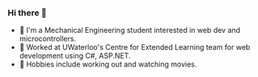 ### Hi there 👋
- 🙂 I'm a Mechanical Engineering student interested in web dev and microcontrollers.
- 🌱 Worked at UWaterloo's Centre for Extended Learning team for web development using C#, ASP.NET.
- 🏓 Hobbies include working out and watching movies.
<!--
**douglashuangg/douglashuangg** is a ✨ _special_ ✨ repository because its `README.md` (this file) appears on your GitHub profile.

Here are some ideas to get you started:

- 🔭 I’m currently working on ...
- 🌱 I’m currently learning ...
- 👯 I’m looking to collaborate on ...
- 🤔 I’m looking for help with ...
- 💬 Ask me about ...
- 📫 How to reach me: ...
- 😄 Pronouns: ...
- ⚡ Fun fact: ...
-->
